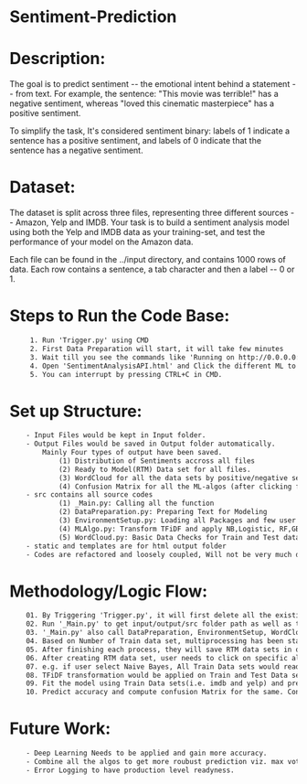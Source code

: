 Sentiment-Prediction
=======================

# Description:

The goal is to predict sentiment -- the emotional intent behind a statement -- from text. 
For example, the sentence: "This movie was terrible!" has a negative sentiment, 
whereas "loved this cinematic masterpiece" has a positive sentiment.

To simplify the task, It's considered sentiment binary: labels of 1 indicate a sentence has a positive sentiment, and 
labels of 0 indicate that the sentence has a negative sentiment.

# Dataset:

The dataset is split across three files, representing three different sources -- Amazon, Yelp and IMDB. 
Your task is to build a sentiment analysis model using both the Yelp and IMDB data as your training-set, 
and test the performance of your model on the Amazon data.

Each file can be found in the ../input directory, and contains 1000 rows of data. Each row contains a sentence, a tab character and then a label -- 0 or 1.

# Steps to Run the Code Base:
```xml
	 1. Run 'Trigger.py' using CMD
	 2. First Data Preparation will start, it will take few minutes
	 3. Wait till you see the commands like 'Running on http://0.0.0.0:5000/ (Press CTRL+C to quit)'
	 4. Open 'SentimentAnalysisAPI.html' and Click the different ML to get the scores.
	 5. You can interrupt by pressing CTRL+C in CMD.
```

# Set up Structure:
```xml
	- Input Files would be kept in Input folder.
	- Output Files would be saved in Output folder automatically.
		Mainly Four types of output have been saved.
			(1) Distribution of Sentiments accross all files
			(2) Ready to Model(RTM) Data set for all files.
			(3) WordCloud for all the data sets by positive/negative sentiments
			(4) Confusion Matrix for all the ML-algos (after clicking from the UI)
	- src contains all source codes
			(1) _Main.py: Calling all the function
			(2) DataPreparation.py: Preparing Text for Modeling
			(3) EnvironmentSetup.py: Loading all Packages and few user defined function.
			(4) MLAlgo.py: Transform TFiDF and apply NB,Logistic, RF,GBM,SVM,NNet for prediction
			(5) WordCloud.py: Basic Data Checks for Train and Test data set for +/- sentiments.
	- static and templates are for html output folder
	- Codes are refactored and loosely coupled, Will not be very much difficult to change into another language for a specific module. 
```

# Methodology/Logic Flow:
```xml
	01. By Triggering 'Trigger.py', it will first delete all the existing csv and pdf outputs present in output folder.
	02. Run '_Main.py' to get input/output/src folder path as well as train and test data set names.
	03. '_Main.py' also call DataPreparation, EnvironmentSetup, WordCloud and MLAlgo python codes.
	04. Based on Number of Train data set, multiprocessing has been started to prepare RTM data set. In this exercise, three process would be triggered i.e. for imdb, yelp and Amazon each.
	05. After finishing each process, they will save RTM data sets in output folder and also save wordcloud separately for +/- sentiments.
	06. After creating RTM data set, user needs to click on specific algo from UI to get the predictive answer. Howerver, the process would be same for all the algos.
	07. e.g. if user select Naive Bayes, All Train Data sets would read in python memory and append all into a single data set. Test Data set also read at the same time.
	08. TFiDF transformation would be applied on Train and Test Data sets.
	09. Fit the model using Train Data sets(i.e. imdb and yelp) and predict for the Test Data set(i.e.Amazon)
	10. Predict accuracy and compute confusion Matrix for the same. Confusion matrix will be saved in Output folder.
```
	
# Future Work:
```xml
	- Deep Learning Needs to be applied and gain more accuracy.
	- Combine all the algos to get more roubust prediction viz. max voting, Stacking etc.
	- Error Logging to have production level readyness.
```